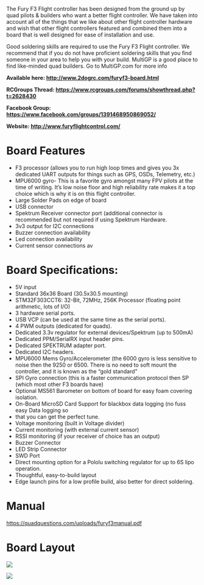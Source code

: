 The Fury F3 Flight controller has been designed from the ground up by quad pilots & builders
who want a better flight controller. We have taken into account all of the things that we like
about other flight controller hardware and wish that other flight controllers featured and
combined them into a board that is well designed for ease of installation and use.

Good soldering skills are required to use the Fury F3 Flight controller. We recommend that if
you do not have proficient soldering skills that you find someone in your area to help you with
your build. MultiGP is a good place to find like-minded quad builders. Go to MultiGP.com for
more info

**Available here:  http://www.2dogrc.com/furyf3-board.html**

**RCGroups Thread:  https://www.rcgroups.com/forums/showthread.php?t=2628430**

**Facebook Group:  https://www.facebook.com/groups/1391468950869052/**

**Website:  http://www.furyflightcontrol.com/**

# **Board Features**
* F3 processor (allows you to run high loop times and gives you 3x dedicated UART outputs
for things such as GPS, OSDs, Telemetry, etc.)
* MPU6000 gyro- This is a favorite gyro amongst many FPV pilots at the time of writing. It’s
low noise floor and high reliability rate makes it a top choice which is why it is on this flight
controller.
* Large Solder Pads on edge of board
* USB connector
* Spektrum Receiver connector port (additional connector is recommended but not required
if using Spektrum Hardware.
* 3v3 output for I2C connections
* Buzzer connection availability
* Led connection availability
* Current sensor connections av

# **Board Specifications:**
* 5V input
* Standard 36x36 Board (30.5x30.5 mounting)
* STM32F303CCT6: 32-Bit, 72MHz, 256K Processor (floating point arithmetic, lots of I/O)
* 3 hardware serial ports.
* USB VCP (can be used at the same time as the serial ports).
* 4 PWM outputs (dedicated for quads).
* Dedicated 3.3v regulator for external devices/Spektrum (up to 500mA)
* Dedicated PPM/SerialRX input header pins.
* Dedicated SPEKTRUM adapter port.
* Dedicated I2C headers.
* MPU6000 Mems Gyro/Accelerometer (the 6000 gyro is less sensitive to noise then the 9250
or 6500. There is no need to soft mount the controller, and it is known as the “gold
standard”
* SPI Gyro connection (this is a faster communication protocol then SP (which most other F3
boards have)
* Optional MS561 Barometer on bottom of board for easy foam covering isolation.
* On-Board MicroSD Card Support for blackbox data logging (no fuss easy Data logging so
* that you can get the perfect tune.
* Voltage monitoring (built in Voltage divider)
* Current monitoring (with external current sensor)
* RSSI monitoring (if your receiver of choice has an output)
* Buzzer Connector
* LED Strip Connector
* SWD Port
* Direct mounting option for a Pololu switching regulator for up to 6S lipo operation.
* Thoughtful, easy-to-build layout
* Edge launch pins for a low profile build, also better for direct soldering.

# **Manual**
https://quadquestions.com/uploads/furyf3manual.pdf

# **Board Layout**

![](http://i.imgur.com/MJ3Oibe.jpg)

![](http://i.imgur.com/nale6a2.jpg)